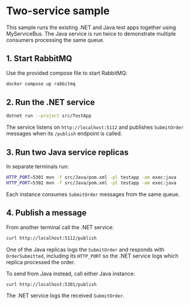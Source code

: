 # Two-service sample

This sample runs the existing .NET and Java test apps together using MyServiceBus. The Java service is run twice to demonstrate multiple consumers processing the same queue.

## 1. Start RabbitMQ

Use the provided compose file to start RabbitMQ:

```bash
docker compose up rabbitmq
```

## 2. Run the .NET service

```bash
dotnet run --project src/TestApp
```

The service listens on `http://localhost:5112` and publishes `SubmitOrder` messages when its `/publish` endpoint is called.

## 3. Run two Java service replicas

In separate terminals run:

```bash
HTTP_PORT=5301 mvn -f src/Java/pom.xml -pl testapp -am exec:java
HTTP_PORT=5302 mvn -f src/Java/pom.xml -pl testapp -am exec:java
```

Each instance consumes `SubmitOrder` messages from the same queue.

## 4. Publish a message

From another terminal call the .NET service:

```bash
curl http://localhost:5112/publish
```

One of the Java replicas logs the `SubmitOrder` and responds with `OrderSubmitted`, including its `HTTP_PORT` so the .NET service logs which replica processed the order.

To send from Java instead, call either Java instance:

```bash
curl http://localhost:5301/publish
```

The .NET service logs the received `SubmitOrder`.
